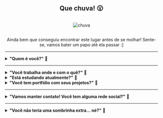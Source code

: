 <div>
<!-- Titulo xxxxxxxxxxxxxxxxxxxxxxxxxxxxxxxxxxxxxxxxxxxxxxxxxxxxxxxxxxxx-->
<div id="Titulo" align="center">

## **Que chuva! 😮** 
</div>

<br>

<!-- Gif xxxxxxxxxxxxxxxxxxxxxxxxxxxxxxxxxxxxxxxxxxxxxxxxxxxxxxxxxxxxxxxx-->
<div align="center">

<img src="https://moonbh.com.br/wp-content/uploads/2015/11/tumblr_mg0vn7m2PH1repjrpo1_500.gif" alt="chuva" width="500"/>

</div>

<br>

<!-- Subtitulo xxxxxxxxxxxxxxxxxxxxxxxxxxxxxxxxxxxxxxxxxxxxxxxxxxxxxxxxxx-->
<div id="Subtitulo" align="center">
<p>Ainda bem que conseguiu encontrar este lugar antes de se molhar! Sente-se, vamos bater um papo até ela passar :]<p>


</div>

---

<!-- Perguntas xxxxxxxxxxxxxxxxxxxxxxxxxxxxxxxxxxxxxxxxxxxxxxxxxxxxxxxxxx-->
<div id="Perguntas">

<!-- Pergunta 1 ---------------------------------------------->
<details>

<summary><b>"Quem é você?"</b> 💬</summary><br>     

🎙️ Me chamo Mariana Ramacciotti e moro em São Paulo. 😊 

</details>

<hr>

<!-- Pergunta 2 ---------------------------------------------->
<details>

<summary><b>"Você trabalha onde e com o quê?"</b> 💬</summary><br> 

🎙️ Hoje sou analista de sistemas jr na Midway (do grupo Riachuelo), e atuo como fullstack. Essa conquista ocorreu em Maio de 2021, quando passei no processo seletivo do Up!Tech, programa de aceleração de carreiras profissionais em tecnologia da Riachuelo. <br>

<hr>
  
<!-- Pergunta 2.A ---------------------------------------------->
<details>

<summary><b>"Uptech? Fale um pouco mais sobre esse programa, por favor!"</b> 💬</summary><br> 

🎙️ A turma piloto, da qual eu participei, teve apenas 20 vagas para mais de 3000 inscrições. Na trilha fullstack, que foi a que cursei, eles disponibilizaram treinamentos ao vivo, atividades práticas e acesso a conteúdos virtuais do portfólio da Universidade Riachuelo e da plataforma da Alura. Fiz uma propaganda do programa na página do Linkedin da Riachuelo, confira aqui: https://www.linkedin.com/feed/update/urn:li:activity:6871891453564526592/
  
<hr>
  
</details>
</details>

<!-- Pergunta 3 ---------------------------------------------->
<details>

<summary><b>"Está estudando atualmente?"</b> 💬</summary><br> 

🎙️ Sim! Estou cursando o técnico de Informática para Internet do SENAI e vou me formar lá para 2022. Também fui selecionada pela empresa para ganhar acesso ao Udemy Business, e meus líderes (da squad) criaram uma trilha de cursos específica para minha carreira.
<hr>
  
</details>

<!-- Pergunta 4 ---------------------------------------------->
<details>

<summary><b>"Você tem portfólio com seus projetos?"</b> 💬</summary><br> 

🎙️ Opa! Clique na imagem e você será redirecionado para o meu portfolio. Lá você poderá ver todos os meus trabalhos hospedados :)!

<div align="center">

[![img](/capa_portfolio.jpg)](https://ramacciotti.github.io/site_portfolio/)

</div>
</details>

<hr>
<!-- Pergunta 4 ---------------------------------------------->
<details>

<summary><b>"Vamos manter contato! Você tem alguma rede social?"</b> 💬</summary><br>     

🎙️ Tenho sim! Você pode me adicionar no [linkedin](https://www.linkedin.com/in/marianaramacciotti/) ou me encontrar no [youtube](https://www.youtube.com/c/marianaramacciotti/videos)

<hr>

<!-- Pergunta 4.A ---------------------------------------------->
<details>

<summary><b>"Você tem canal no youtube? 😮 Quais vídeos você já tem?"</b> 💬</summary><br>      

🎙️ [Lista de Contatos com o Framework Vue.js](https://www.youtube.com/watch?v=Y9AY0yzHFLI&t=5s&ab_channel=MarianaRamacciotti)

🎙️ [Portfolio FullStack Developer | Antes e Depois](https://www.youtube.com/watch?v=5xg06CFKX88&ab_channel=MarianaRamacciotti)

🎙️ [Formulário com SQL - Conseguimos 72 respostas!](https://www.youtube.com/watch?v=Ev4x1-dKfYk&ab_channel=MarianaRamacciotti)

🎙️ [Recriando a Interface da Netflix](https://www.youtube.com/watch?v=kW5rbkAU6ng&ab_channel=MarianaRamacciotti)

🎙️ [Recriando a Landing Page do Instagram](https://www.youtube.com/watch?v=PrW2G4Rpqlc&ab_channel=MarianaRamacciotti)

</details>

</details>

<hr>

<!-- Pergunta 5 ---------------------------------------------->
<details>

<summary><b>"Você não teria uma sombrinha extra... né?"</b> 💬</summary><br>     

🎙️ Infelizmente não D: São Paulo é uma caixinha de surpresas, quando você menos espera, cai o mundo! Mas não se preocupe, é uma chuva de verão... Logo passa!

</details><br>

</div>

</div>

